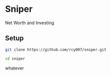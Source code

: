 # Sniper
Net Worth and Investing

## Setup

```sh
git clone https://github.com/rcy007/sniper.git

cd sniper
```

whatever
